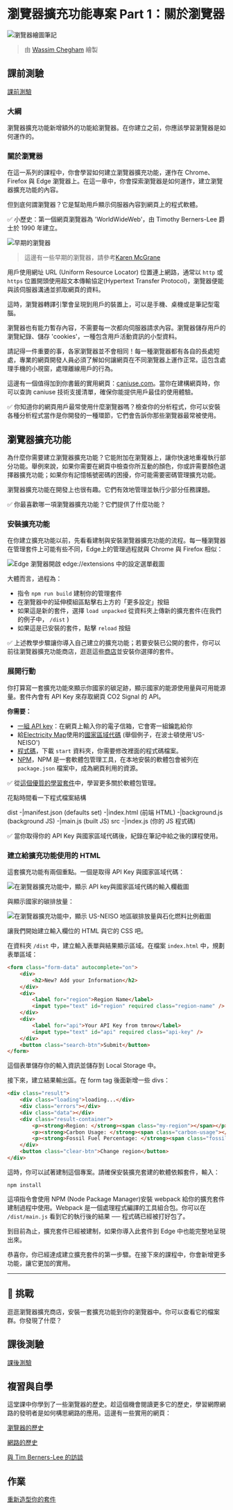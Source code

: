 # 瀏覽器擴充功能專案 Part 1：關於瀏覽器

![瀏覽器繪圖筆記](/sketchnotes/browser.jpg)
> 由 [Wassim Chegham](https://dev.to/wassimchegham/ever-wondered-what-happens-when-you-type-in-a-url-in-an-address-bar-in-a-browser-3dob) 繪製

## 課前測驗

[課前測驗](https://calm-wave-0d1a32b03.1.azurestaticapps.net/quiz/23?loc=zh_tw)

### 大綱

瀏覽器擴充功能新增額外的功能給瀏覽器。在你建立之前，你應該學習瀏覽器是如何運作的。

### 關於瀏覽器

在這一系列的課程中，你會學習如何建立瀏覽器擴充功能，運作在 Chrome、Firefox 與 Edge 瀏覽器上。在這一章中，你會探索瀏覽器是如何運作，建立瀏覽器擴充功能的內容。

但到底何謂瀏覽器？它是幫助用戶顯示伺服器內容到網頁上的程式軟體。

✅ 小歷史：第一個網頁瀏覽器為 'WorldWideWeb'，由 Timothy Berners-Lee 爵士於 1990 年建立。

![早期的瀏覽器](../images/earlybrowsers.jpg)
> 這邊有一些早期的瀏覽器，請參考[Karen McGrane](https://www.slideshare.net/KMcGrane/week-4-ixd-history-personal-computing)

用戶使用網址 URL (Uniform Resource Locator) 位置連上網路，通常以 `http` 或 `https` 位置開頭使用超文本傳輸協定(Hypertext Transfer Protocol)，瀏覽器便能與該伺服器溝通並抓取網頁的資料。

這時，瀏覽器轉譯引擎會呈現到用戶的裝置上，可以是手機、桌機或是筆記型電腦。

瀏覽器也有能力暫存內容，不需要每一次都向伺服器請求內容。瀏覽器儲存用戶的瀏覽紀錄、儲存 'cookies'，一種包含用戶活動資訊的小型資料。

請記得一件重要的事，各家瀏覽器並不會相同！每一種瀏覽器都有各自的長處短處，專業的網頁開發人員必須了解如何讓網頁在不同瀏覽器上運作正常。這包含處理手機的小視窗，處理離線用戶的行為。

這邊有一個值得加到你書籤的實用網頁：[caniuse.com](https://www.caniuse.com)。當你在建構網頁時，你可以查詢 caniuse 技術支援清單，確保你能提供用戶最佳的使用體驗。

✅ 你知道你的網頁用戶最常使用什麼瀏覽器嗎？檢查你的分析程式，你可以安裝各種分析程式當作是你開發的一種環節，它們會告訴你那些瀏覽器最常被使用。

## 瀏覽器擴充功能

為什麼你需要建立瀏覽器擴充功能？它能附加在瀏覽器上，讓你快速地重複執行部分功能。舉例來說，如果你需要在網頁中檢查你所互動的顏色，你或許需要顏色選擇器擴充功能；如果你有記憶帳號密碼的困擾，你可能需要密碼管理擴充功能。

瀏覽器擴充功能在開發上也很有趣。它們有效地管理並執行少部分任務課題。

✅ 你最喜歡哪一項瀏覽器擴充功能？它們提供了什麼功能？

### 安裝擴充功能

在你建立擴充功能以前，先看看建制與安裝瀏覽器擴充功能的流程。每一種瀏覽器在管理套件上可能有些不同，Edge上的管理過程就與 Chrome 與 Firefox 相似：

![Edge 瀏覽器開啟 edge://extensions 中的設定選單截圖](../images/install-on-edge.png)

大體而言，過程為：

- 指令 `npm run build` 建制你的管理套件
- 在瀏覽器中的延伸模組區點擊右上方的「更多設定」按鈕
- 如果這是新的套件，選擇 `load unpacked` 從資料夾上傳新的擴充套件(在我們的例子中， `/dist` ) 
- 如果這是已安裝的套件，點擊 `reload` 按鈕

✅ 上述教學步驟讓你導入自己建立的擴充功能；若要安裝已公開的套件，你可以前往瀏覽器擴充功能商店，逛逛這些[商店](https://microsoftedge.microsoft.com/addons/Microsoft-Edge-Extensions-Home)並安裝你選擇的套件。

### 展開行動

你打算寫一套擴充功能來顯示你國家的碳足跡，顯示國家的能源使用量與可用能源量。套件內會有 API Key 來存取網頁 CO2 Signal 的 API。

**你需要：**

- [一組 API key](https://www.co2signal.com/)：在網頁上輸入你的電子信箱，它會寄一組鑰匙給你
- 給[Electricity Map](https://www.electricitymap.org/map)使用的[國家區域代碼](http://api.electricitymap.org/v3/zones) (舉個例子，在波士頓使用'US-NEISO')
- [程式碼](../../start)，下載 `start` 資料夾，你需要修改裡面的程式碼檔案。
- [NPM](https://www.npmjs.com)，NPM 是一套軟體包管理工具，在本地安裝的軟體包會被列在 `package.json` 檔案中，成為網頁利用的資源。

✅ 從[這個優質的學習套件](https://docs.microsoft.com/learn/modules/create-nodejs-project-dependencies/?WT.mc_id=academic-13441-cxa)中，學習更多關於軟體包管理。

花點時間看一下程式檔案結構

dist
    -|manifest.json (defaults set)
    -|index.html (前端 HTML)
    -|background.js (background JS)
    -|main.js (built JS)
src
    -|index.js (你的 JS 程式碼)

✅ 當你取得你的 API Key 與國家區域代碼後，紀錄在筆記中給之後的課程使用。

### 建立給擴充功能使用的 HTML

這套擴充功能有兩個重點。一個是取得 API Key 與國家區域代碼：

![在瀏覽器擴充功能中，顯示 API key與國家區域代碼的輸入欄截圖](../images/1.png)

與顯示國家的碳排放量：

![在瀏覽器擴充功能中，顯示 US-NEISO 地區碳排放量與石化燃料比例截圖](../images/2.png)

讓我們開始建立輸入欄位的 HTML 與它的 CSS 吧。

在資料夾 `/dist` 中，建立輸入表單與結果顯示區域。在檔案 `index.html` 中，規劃表單區域：

```HTML
<form class="form-data" autocomplete="on">
	<div>
		<h2>New? Add your Information</h2>
	</div>
	<div>
		<label for="region">Region Name</label>
		<input type="text" id="region" required class="region-name" />
	</div>
	<div>
		<label for="api">Your API Key from tmrow</label>
		<input type="text" id="api" required class="api-key" />
	</div>
	<button class="search-btn">Submit</button>
</form>	
```
這個表單儲存你的輸入資訊並儲存到 Local Storage 中。

接下來，建立結果輸出區。在 form tag 後面新增一些 divs：

```HTML
<div class="result">
	<div class="loading">loading...</div>
	<div class="errors"></div>
	<div class="data"></div>
	<div class="result-container">
		<p><strong>Region: </strong><span class="my-region"></span></p>
		<p><strong>Carbon Usage: </strong><span class="carbon-usage"></span></p>
		<p><strong>Fossil Fuel Percentage: </strong><span class="fossil-fuel"></span></p>
	</div>
	<button class="clear-btn">Change region</button>
</div>
```
這時，你可以試著建制這個專案。請確保安裝擴充套建的軟體依賴套件，輸入：

```
npm install
```

這項指令會使用 NPM (Node Package Manager)安裝 webpack 給你的擴充套件建制過程中使用。Webpack 是一個處理程式編譯的工具組合包。你可以在 `/dist/main.js` 看到它的執行後的結果 ── 程式碼已經被打好包了。

到目前為止，擴充套件已經被建制，如果你導入此套件到 Edge 中也能完整地呈現出來。

恭喜你，你已經達成建立擴充套件的第一步驟。在接下來的課程中，你會新增更多功能，讓它更加的實用。

---

## 🚀 挑戰

逛逛瀏覽器擴充商店，安裝一套擴充功能到你的瀏覽器中。你可以查看它的檔案群。你發現了什麼？

## 課後測驗

[課後測驗](https://calm-wave-0d1a32b03.1.azurestaticapps.net/quiz/24?loc=zh_tw)

## 複習與自學

這堂課中你學到了一些瀏覽器的歷史。趁這個機會閱讀更多它的歷史，學習網際網路的發明者是如何構思網路的應用。這邊有一些實用的網頁：

[瀏覽器的歷史](https://www.mozilla.org/firefox/browsers/browser-history/)

[網路的歷史](https://webfoundation.org/about/vision/history-of-the-web/)

[與 Tim Berners-Lee 的訪談](https://www.theguardian.com/technology/2019/mar/12/tim-berners-lee-on-30-years-of-the-web-if-we-dream-a-little-we-can-get-the-web-we-want)

## 作業

[重新造型你的套件](assignment.zh-tw.md)

